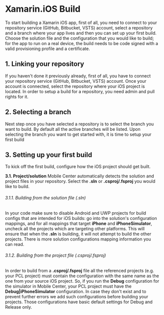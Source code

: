 # Xamarin.iOS Build

To start building a Xamarin iOS app, first of all, you need to connect to your repository service (GitHub, Bitbucket, VSTS) account,
select a repository and a branch where your app lives and then you can set up your first build. Choose the solution file and 
the configuration that you would like to build; for the app to run on a real device, the build needs to be code signed 
with a valid provisioning profile and a certificate.

## 1. Linking your repository
If you haven't done it previously already, first of all, you have to connect your repository service (GitHub, Bitbucket, VSTS) account. Once your account is connected, select the repository where your iOS project is located. In order to setup a build for a repository, you need admin and pull rights for it.

## 2. Selecting a branch
Next step once you have selected a repository is to select the branch you want to build. By default all the active branches will be listed. Upon selecting the branch you want to get started with, it is time to setup your first build

## 3. Setting up your first build
To kick off the first build, configure how the iOS project should get built.

**3.1. Project/solution**
Mobile Center automatically detects the solution and project files in your repository. Select the **.sln** or **.csproj/.fsproj** you would like to build.

###### 3.1.1. Building from the solution file (.sln)
In your code make sure to disable Android and UWP projects for build configs that are intended for iOS builds: go into the solution's configuration mappings, and for all mappings that target **iPhone** and **iPhoneSimulator**, uncheck all the projects which are targeting other platforms. This will ensure that when the **.sln** is building, it will not attempt to build the other projects. There is more solution configurations mapping information you can read.

###### 3.1.2. Building from the project file (.csproj/.fsproj)
In order to build from a **.csproj/.fsproj** file all the referenced projects (e.g. your PCL project) must contain the configuration with the same name as the one from your source iOS project. So, if you run the **Debug** configuration for the simulator in Mobile Center, your PCL project must have the **Debug|iPhoneSimulator** configuration. In case they don't exist and to prevent further errors we add such configurations before building your projects. Those configurations have basic default settings for Debug and Release only.

